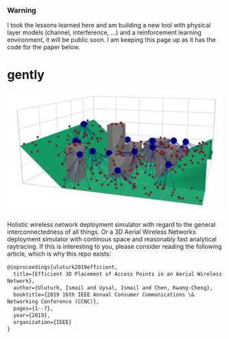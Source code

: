 ### Warning
I took the lessons learned here and am building a new tool with physical layer models (channel, interference, ...) and a reinforcement learning environment, it will be public soon. I am keeping this page up as it has the code for the paper below.


# gently

![screenshot](https://github.com/uluturki/gently/blob/master/img/sim_example_3d_3d.png)

Holistic wireless network deployment simulator with regard to the general interconnectedness of all things. Or a 3D Aerial Wireless Networks deployment simulator with continous space and reasonably fast analytical raytracing. If this is interesting to you, please consider reading the following article, which is why this repo exists:
```
@inproceedings{uluturk2019efficient,
  title={Efficient 3D Placement of Access Points in an Aerial Wireless Network},
  author={Uluturk, Ismail and Uysal, Ismail and Chen, Kwang-Cheng},
  booktitle={2019 16th IEEE Annual Consumer Communications \& Networking Conference (CCNC)},
  pages={1--7},
  year={2019},
  organization={IEEE}
}
```
